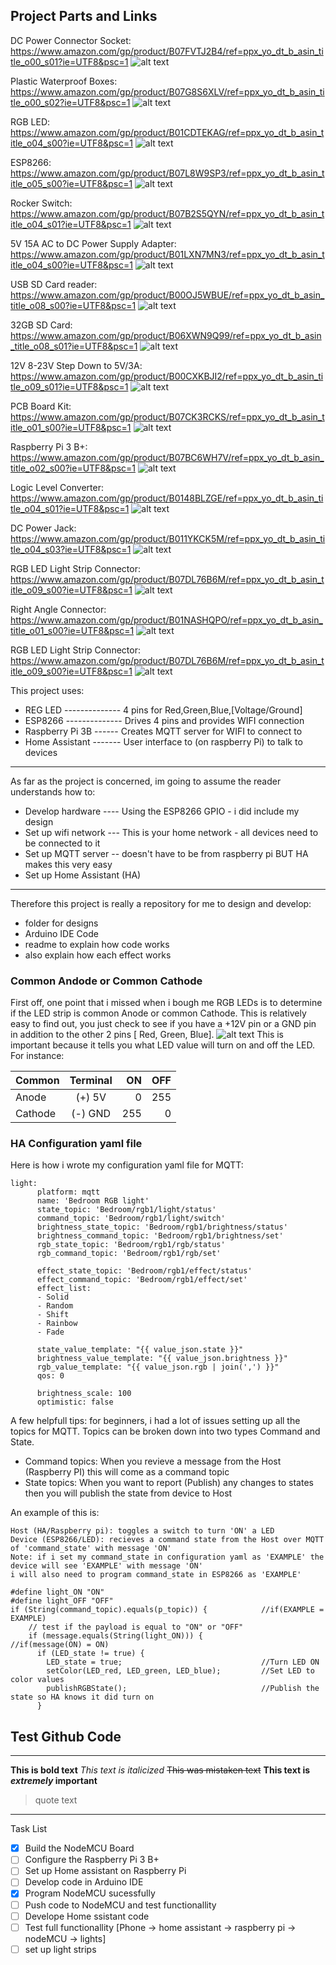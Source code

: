 ## Project Parts and Links

DC Power Connector Socket: https://www.amazon.com/gp/product/B07FVTJ2B4/ref=ppx_yo_dt_b_asin_title_o00_s01?ie=UTF8&psc=1
![alt text](https://github.com/wronched/RGB-LED-Common-Anode/blob/master/ReadMe_Pictures/DC-Power-Socket.jpg)

Plastic Waterproof Boxes: https://www.amazon.com/gp/product/B07G8S6XLV/ref=ppx_yo_dt_b_asin_title_o00_s02?ie=UTF8&psc=1
![alt text](https://github.com/wronched/RGB-LED-Common-Anode/blob/master/ReadMe_Pictures/Plastic-Box.jpg)

RGB LED: https://www.amazon.com/gp/product/B01CDTEKAG/ref=ppx_yo_dt_b_asin_title_o04_s00?ie=UTF8&psc=1
![alt text](https://github.com/wronched/RGB-LED-Common-Anode/blob/master/ReadMe_Pictures/RGB-LED.jpg)

ESP8266: https://www.amazon.com/gp/product/B07L8W9SP3/ref=ppx_yo_dt_b_asin_title_o05_s00?ie=UTF8&psc=1
![alt text](https://github.com/wronched/RGB-LED-Common-Anode/blob/master/ReadMe_Pictures/ESP8266.jpg)

Rocker Switch: https://www.amazon.com/gp/product/B07B2S5QYN/ref=ppx_yo_dt_b_asin_title_o04_s01?ie=UTF8&psc=1
![alt text](https://github.com/wronched/RGB-LED-Common-Anode/blob/master/ReadMe_Pictures/Rocker-Switch.jpg)

5V 15A AC to DC Power Supply Adapter: https://www.amazon.com/gp/product/B01LXN7MN3/ref=ppx_yo_dt_b_asin_title_o04_s00?ie=UTF8&psc=1
![alt text](https://github.com/wronched/RGB-LED-Common-Anode/blob/master/ReadMe_Pictures/PSU.jpg)

USB SD Card reader: https://www.amazon.com/gp/product/B00OJ5WBUE/ref=ppx_yo_dt_b_asin_title_o08_s00?ie=UTF8&psc=1
![alt text](https://github.com/wronched/RGB-LED-Common-Anode/blob/master/ReadMe_Pictures/SD-Reader.jpg)

32GB SD Card: https://www.amazon.com/gp/product/B06XWN9Q99/ref=ppx_yo_dt_b_asin_title_o08_s01?ie=UTF8&psc=1
![alt text](https://github.com/wronched/RGB-LED-Common-Anode/blob/master/ReadMe_Pictures/SD-Card.jpg)

12V 8-23V Step Down to 5V/3A: https://www.amazon.com/gp/product/B00CXKBJI2/ref=ppx_yo_dt_b_asin_title_o09_s01?ie=UTF8&psc=1
![alt text](https://github.com/wronched/RGB-LED-Common-Anode/blob/master/ReadMe_Pictures/Step-Down.jpg)

PCB Board Kit: https://www.amazon.com/gp/product/B07CK3RCKS/ref=ppx_yo_dt_b_asin_title_o01_s00?ie=UTF8&psc=1
![alt text](https://github.com/wronched/RGB-LED-Common-Anode/blob/master/ReadMe_Pictures/Board-Kit.jpg)

Raspberry Pi 3 B+: https://www.amazon.com/gp/product/B07BC6WH7V/ref=ppx_yo_dt_b_asin_title_o02_s00?ie=UTF8&psc=1
![alt text](https://github.com/wronched/RGB-LED-Common-Anode/blob/master/ReadMe_Pictures/Pi-3-B+.jpg)

Logic Level Converter: https://www.amazon.com/gp/product/B0148BLZGE/ref=ppx_yo_dt_b_asin_title_o04_s01?ie=UTF8&psc=1
![alt text](https://github.com/wronched/RGB-LED-Common-Anode/blob/master/ReadMe_Pictures/logic-Level.jpg)

DC Power Jack: https://www.amazon.com/gp/product/B011YKCK5M/ref=ppx_yo_dt_b_asin_title_o04_s03?ie=UTF8&psc=1
![alt text](https://github.com/wronched/RGB-LED-Common-Anode/blob/master/ReadMe_Pictures/DC-Jack.jpg)



RGB LED Light Strip Connector: https://www.amazon.com/gp/product/B07DL76B6M/ref=ppx_yo_dt_b_asin_title_o09_s00?ie=UTF8&psc=1
![alt text](https://github.com/wronched/RGB-LED-Common-Anode/blob/master/ReadMe_Pictures/Strip-Conn.jpg)

Right Angle Connector: https://www.amazon.com/gp/product/B01NASHQPO/ref=ppx_yo_dt_b_asin_title_o01_s00?ie=UTF8&psc=1
![alt text](https://github.com/wronched/RGB-LED-Common-Anode/blob/master/ReadMe_Pictures/Right-Conn.jpg)

RGB LED Light Strip Connector: https://www.amazon.com/gp/product/B07DL76B6M/ref=ppx_yo_dt_b_asin_title_o09_s00?ie=UTF8&psc=1
![alt text](https://github.com/wronched/RGB-LED-Common-Anode/blob/master/ReadMe_Pictures/Strip-Conn.jpg)

This project uses:
- REG LED -------------- 4 pins for Red,Green,Blue,[Voltage/Ground]
- ESP8266 -------------- Drives 4 pins and provides WIFI connection
- Raspberry Pi 3B ------ Creates MQTT server for WIFI to connect to
- Home Assistant ------- User interface to (on raspberry Pi) to talk to devices
------------------------------------------
As far as the project is concerned, im going to assume the reader understands how to:
- Develop hardware ---- Using the ESP8266 GPIO - i did include my design
- Set up wifi network --- This is your home network - all devices need to be connected to it
- Set up MQTT server -- doesn't have to be from raspberry pi BUT HA makes this very easy
- Set up Home Assistant (HA)
------------------------------------------
Therefore this project is really a repository for me to design and develop:
- folder for designs
- Arduino IDE Code
- readme to explain how code works
- also explain how each effect works

### Common Andode or Common Cathode
First off, one point that i missed when i bough me RGB LEDs is to determine if the LED strip is common Anode or common Cathode. This is relatively easy to find out, you just check to see if you have a +12V pin or a GND pin in addition to the other 2 pins [ Red, Green, Blue].
![alt text](https://github.com/wronched/RGB-LED-Common-Anode/blob/master/ReadMe_Pictures/rgb-led.png)
This is important because it tells you what LED value will turn on and off the LED. For instance:

| Common  | Terminal  | ON  | OFF |
| ------- |:---------:| ---:| ---:|
| Anode   | (+) 5V    | 0   | 255 |
| Cathode | (-) GND   | 255 | 0   |

### HA Configuration yaml file
Here is how i wrote my configuration yaml file for MQTT:
```
light:
      platform: mqtt
      name: 'Bedroom RGB light'
      state_topic: 'Bedroom/rgb1/light/status'
      command_topic: 'Bedroom/rgb1/light/switch'
      brightness_state_topic: 'Bedroom/rgb1/brightness/status'
      brightness_command_topic: 'Bedroom/rgb1/brightness/set'
      rgb_state_topic: 'Bedroom/rgb1/rgb/status'
      rgb_command_topic: 'Bedroom/rgb1/rgb/set'
      
      effect_state_topic: 'Bedroom/rgb1/effect/status'
      effect_command_topic: 'Bedroom/rgb1/effect/set'
      effect_list:
      - Solid
      - Random
      - Shift
      - Rainbow
      - Fade
      
      state_value_template: "{{ value_json.state }}"
      brightness_value_template: "{{ value_json.brightness }}"
      rgb_value_template: "{{ value_json.rgb | join(',') }}"
      qos: 0
      
      brightness_scale: 100
      optimistic: false

```
A few helpfull tips: for beginners, i had a lot of issues setting up all the topics for MQTT. Topics can be broken down into two types Command and State.  
- Command topics: When you revieve a message from the Host (Raspberry PI) this will come as a command topic  
- State topics: When you want to report (Publish) any changes to states then you will publish the state from device to Host  

An example of this is:
```
Host (HA/Raspberry pi): toggles a switch to turn 'ON' a LED  
Device (ESP8266/LED): recieves a command state from the Host over MQTT of 'command_state' with message 'ON'
Note: if i set my command_state in configuration yaml as 'EXAMPLE' the device will see 'EXAMPLE' with message 'ON'
i will also need to program command_state in ESP8266 as 'EXAMPLE' 

#define light_ON "ON"
#define light_OFF "OFF"
if (String(command_topic).equals(p_topic)) {            //if(EXAMPLE = EXAMPLE)
    // test if the payload is equal to "ON" or "OFF"
    if (message.equals(String(light_ON))) {             //if(message(ON) = ON)
      if (LED_state != true) {
        LED_state = true;                               //Turn LED ON
        setColor(LED_red, LED_green, LED_blue);         //Set LED to color values
        publishRGBState();                              //Publish the state so HA knows it did turn on
      }
```

## Test Github Code
-------------------------------------------
**This is bold text**
*This text is italicized*
~~This was mistaken text~~
**This text is _extremely_ important**
> quote text

------------------------------------------

Task List
- [x] Build the NodeMCU Board
- [ ] Configure the Raspberry Pi 3 B+
- [ ] Set up Home assistant on Raspberry Pi
- [ ] Develop code in Arduino IDE
- [x] Program NodeMCU sucessfully
- [ ] Push code to NodeMCU and test functionallity
- [ ] Develope Home ssistant code
- [ ] Test full functionallity [Phone -> home assistant -> raspberry pi -> nodeMCU -> lights]
- [ ] set up light strips
